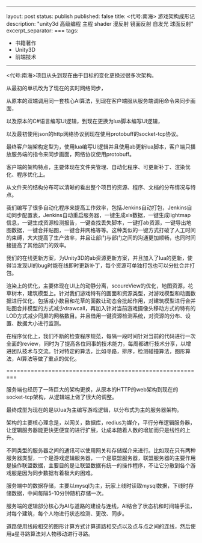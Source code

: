 
---
layout: post
status: publish
published: false
title: <代号:南海> 游戏架构成形记
description: "unity3d 高级编程 主程 shader 漫反射 镜面反射 自发光 球面反射"
excerpt_separator: ===
tags:
- 书籍著作
- Unity3D
- 前端技术
---


<代号:南海>项目从头到现在由于目标的变化更换过很多次架构。

从最初的单机改为了现在的实时网络同步，

从原本的双端调用同一套核心AI算法，到现在客户端服从服务端调用命令来同步画面，

以及原本的C#语言编写UI逻辑，到现在更换为lua脚本编写UI逻辑，

以及最初使用json的http网络协议到现在使用protobuff的socket-tcp协议。

最终客户端架构定型为，使用lua编写UI逻辑并且使用ab更新lua脚本，客户端只播放服务端的指令来同步画面，网络协议使用protobuff。

客户端的架构特点，主要体现在文件夹管理、自动化程序、可更新补丁、渲染优化、程序优化上。

从文件夹的结构分布可以清晰的看出整个项目的资源、程序、文档的分布情况与特点。

我们编写了很多自动化程序来提高工作效率，包括Jenkins自动打包，Jenkins自动同步配置表，Jenkins自动重启服务器，一键生成xls数据，一键生成lightmap信息，一键生成资源检测报告，一键查找丢失脚本，一键打ab资源，一键导出地图数据，一键合并贴图，一键合并网格等等。这种类似的一键方式打破了人工时间的束缚，大大提高了生产效率，并且让部门与部门之间的沟通更加顺畅，也同时间接提高了其他部门的效率。

我们的在线更新方案，为Unity3D的ab资源更新方案，并且加入了lua的更新，使得当发现UI的bug时能在线即时更新补丁，每个资源可单独打包也可以分批合并打包。

渲染上的优化，主要体现在UI上的动静分离，scoureView的优化，地图资源，花草树木，建筑模型上。针对我们游戏特有的画面和资源类型，对游戏模型和动画数据进行优化，包括减小数目和花草的面数让动态合批起作用，对建筑模型进行合并贴图合并模型的方式减少drawcall，再加入针对当前游戏摄像头移动方式的特有的LOD方式减少同屏的网格数目。并且借用一键资源检测系统，对资源的分布、设置、数据大小进行监测。

在程序优化上，我们不断的检查程序规范，每隔一段时间针对当前的代码进行一次全面的review，同时为了提高各位同事的技术能力，每周都进行技术分享，以增进团队技术与交流。针对特定的算法，比如寻路，排序，检测碰撞算法，图形算法，AI算法等做了重点的优化。

=========================================================

服务端也经历了一阵巨大的架构更换，从原本的HTTP的web架构到现在的socket-tcp架构，从逻辑端上做了很大的调整。

最终成型为现在的是以lua为主编写游戏逻辑，以分布式为主的服务器架构。

架构的主要核心理念是，以网关，数据库，redius为媒介，平行分布逻辑服务器，让逻辑服务器能更快更便宜的进行扩展，让成本随着人数的增加而只是线性的上升。

不同类型的服务器之间的通讯可以使用网关和存储媒介来进行。比如现在只有两种服务器类型，一个是游戏逻辑服务器，一个是联盟服务器，联盟服务器的主要作用是操作联盟数据，主要目的是让联盟数据有统一的操作程序，不让它分散到各个游戏服是因为同步数据有着极大的困难。

服务端中的数据存储，主要以mysql为主，玩家上线时读取mysql数据，下线时存储数据，中间每隔5-10分钟随机存储一次。

服务端的逻辑部分核心为AI与道路的建设与连线，AI结合了状态机和时间轴手法，对每个建筑，每个人物进行状态检测、更改、同步。

道路使用线段相交的图形计算方式计算道路相交点以及点与点之间的连线，然后使用a星寻路算法对人物移动进行寻路。

